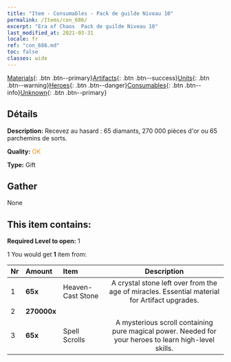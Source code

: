 ```yaml
---
title: "Item - Consumables - Pack de guilde Niveau 10"
permalink: /Items/con_686/
excerpt: "Era of Chaos  Pack de guilde Niveau 10"
last_modified_at: 2021-03-31
locale: fr
ref: "con_686.md"
toc: false
classes: wide
---
```

 [Materials](/fr/Items/){: .btn .btn--primary}[Artifacts](/fr/Items/Artifacts/){: .btn .btn--success}[Units](/fr/Items/Units/){: .btn .btn--warning}[Heroes](/fr/Items/Heroes/){: .btn .btn--danger}[Consumables](/fr/Items/Consumables/){: .btn .btn--info}[Unknown](/fr/Items/Unknown/){: .btn .btn--primary}

## Détails
 **Description:** Recevez au hasard : 65 diamants, 270 000 pièces d'or ou 65 parchemins de sorts.

 **Quality:** <span style="color: #FF8C00">OK</span>

 **Type:** Gift

## Gather

  None

## This item contains:

 **Required Level to open:** 1

 1 You would get **1** item  from:

  | Nr | Amount |     Item    | Description |
  |:---|:-------|:------------|:-----------:|
  | 1 |  **65x** | Heaven-Cast Stone | A crystal stone left over from the age of miracles. Essential material for Artifact upgrades.  | 
  | 2 |  **270000x** | <i class="fas fa-coins"/> |  | 
  | 3 |  **65x** | Spell Scrolls | A mysterious scroll containing pure magical power. Needed for your heroes to learn high-level skills.  | 

